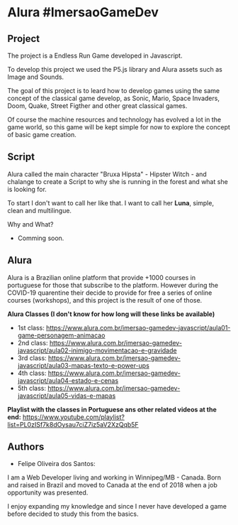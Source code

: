 # Alura #ImersaoGameDev

## Project
The project is a Endless Run Game developed in Javascript.
 
To develop this project we used the P5.js library and Alura assets such as Image and Sounds.

The goal of this project is to leard how to develop games using the same concept of the classical game develop, as Sonic, Mario, Space Invaders, Doom, Quake, Street Figther and other great classical games.

Of course the machine resources and technology has evolved a lot in the game world, so this game will be kept simple for now to explore the concept of basic game creation.

## Script
Alura called the main character "Bruxa Hipsta" - Hipster Witch - and chalange to create a Script to why she is running in the forest and what she is looking for.

To start I don't want to call her like that. I want to call her **Luna**, simple, clean and multilingue.

Why and What?
- Comming soon.

## Alura
Alura is a Brazilian online platform that provide +1000 courses in portuguese for those that subscribe to the platform.
However during the COVID-19 quarentine their decide to provide for free a series of online courses (workshops), and this project is the result of one of those.

**Alura Classes (I don't know for how long will these links be available)**

* 1st class: https://www.alura.com.br/imersao-gamedev-javascript/aula01-game-personagem-animacao
* 2nd class: https://www.alura.com.br/imersao-gamedev-javascript/aula02-inimigo-movimentacao-e-gravidade
* 3rd class: https://www.alura.com.br/imersao-gamedev-javascript/aula03-mapas-texto-e-power-ups
* 4th class: https://www.alura.com.br/imersao-gamedev-javascript/aula04-estado-e-cenas
* 5th class: https://www.alura.com.br/imersao-gamedev-javascript/aula05-vidas-e-mapas

**Playlist with the classes in Portuguese ans other related videos at the end:** 
https://www.youtube.com/playlist?list=PL0zISf7k8dOysau7ciZ7iz5aV2XzQqb5F 

## Authors

* Felipe Oliveira dos Santos:

I am a Web Developer living and working in Winnipeg/MB - Canada. Born and raised in Brazil and moved to Canada at the end of 2018 when a job opportunity was presented.

I enjoy expanding my knowledge and since I never have developed a game before decided to study this from the basics.
